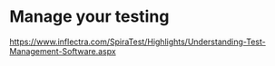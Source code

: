 # Manage your testing

https://www.inflectra.com/SpiraTest/Highlights/Understanding-Test-Management-Software.aspx